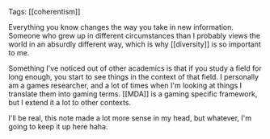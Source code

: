 Tags: [[coherentism]]

Everything you know changes the way you take in new information. Someone who grew up in different circumstances than I probably views the world in an absurdly different way, which is why [[diversity]] is so important to me.

Something I've noticed out of other academics is that if you study a field for long enough, you start to see things in the context of that field. I personally am a games researcher, and a lot of times when I'm looking at things I translate them into gaming terms. [[MDA]] is a gaming specific framework, but I extend it a lot to other contexts.

I'll be real, this note made a lot more sense in my head, but whatever, I'm going to keep it up here haha.
